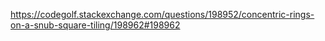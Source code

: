 https://codegolf.stackexchange.com/questions/198952/concentric-rings-on-a-snub-square-tiling/198962#198962